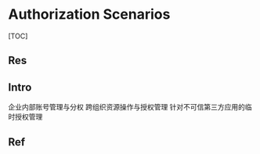# Authorization Scenarios

[TOC]



## Res


## Intro
企业内部账号管理与分权
跨组织资源操作与授权管理
针对不可信第三方应用的临时授权管理


## Ref

